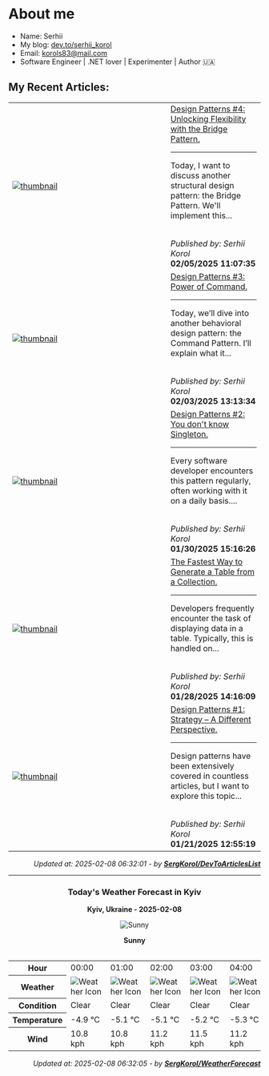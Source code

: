 <h1>About me</h1>

- Name: Serhii
- My blog: [dev.to/serhii_korol](https://dev.to/serhii_korol_ab7776c50dba)
- Email: [korols83@mail.com](mailto:korols83@mail.com)
- Software Engineer | .NET lover | Experimenter | Author 🇺🇦

<h2>My Recent Articles:</h2>

<table>
        <tr>
<td width="300px"><a href="https://dev.to/serhii_korol_ab7776c50dba/design-patterns-4-unlocking-flexibility-with-the-bridge-pattern-5gbb"><img src="https://media2.dev.to/dynamic/image/width=1000,height=420,fit=cover,gravity=auto,format=auto/https%3A%2F%2Fdev-to-uploads.s3.amazonaws.com%2Fuploads%2Farticles%2Fzjxsv823ox21j6xho3eq.jpg" alt="thumbnail"></a></td>
<td><a href="https://dev.to/serhii_korol_ab7776c50dba/design-patterns-4-unlocking-flexibility-with-the-bridge-pattern-5gbb">Design Patterns #4: Unlocking Flexibility with the Bridge Pattern.</a><hr><p>Today, I want to discuss another structural design pattern: the Bridge Pattern. We'll implement this...</p><br><i>Published by: Serhii Korol</i><br><b>02/05/2025 11:07:35</b></td>
</tr>
<tr>
<td width="300px"><a href="https://dev.to/serhii_korol_ab7776c50dba/design-patterns-3-power-of-command-3h8o"><img src="https://media2.dev.to/dynamic/image/width=1000,height=420,fit=cover,gravity=auto,format=auto/https%3A%2F%2Fdev-to-uploads.s3.amazonaws.com%2Fuploads%2Farticles%2Fya99m5ecjg47pgoku05c.png" alt="thumbnail"></a></td>
<td><a href="https://dev.to/serhii_korol_ab7776c50dba/design-patterns-3-power-of-command-3h8o">Design Patterns #3: Power of Command.</a><hr><p>Today, we’ll dive into another behavioral design pattern: the Command Pattern. I’ll explain what it...</p><br><i>Published by: Serhii Korol</i><br><b>02/03/2025 13:13:34</b></td>
</tr>
<tr>
<td width="300px"><a href="https://dev.to/serhii_korol_ab7776c50dba/design-patterns-2-you-dont-know-singleton-k4p"><img src="https://media2.dev.to/dynamic/image/width=1000,height=420,fit=cover,gravity=auto,format=auto/https%3A%2F%2Fdev-to-uploads.s3.amazonaws.com%2Fuploads%2Farticles%2Fifion3invfk0fwa8g2gy.png" alt="thumbnail"></a></td>
<td><a href="https://dev.to/serhii_korol_ab7776c50dba/design-patterns-2-you-dont-know-singleton-k4p">Design Patterns #2: You don't know Singleton.</a><hr><p>Every software developer encounters this pattern regularly, often working with it on a daily basis....</p><br><i>Published by: Serhii Korol</i><br><b>01/30/2025 15:16:26</b></td>
</tr>
<tr>
<td width="300px"><a href="https://dev.to/serhii_korol_ab7776c50dba/the-fastest-way-to-generate-a-table-from-a-collection-2c73"><img src="https://media2.dev.to/dynamic/image/width=1000,height=420,fit=cover,gravity=auto,format=auto/https%3A%2F%2Fdev-to-uploads.s3.amazonaws.com%2Fuploads%2Farticles%2Fnafjoblsv9s2ildwmmub.png" alt="thumbnail"></a></td>
<td><a href="https://dev.to/serhii_korol_ab7776c50dba/the-fastest-way-to-generate-a-table-from-a-collection-2c73">The Fastest Way to Generate a Table from a Collection.</a><hr><p>Developers frequently encounter the task of displaying data in a table. Typically, this is handled on...</p><br><i>Published by: Serhii Korol</i><br><b>01/28/2025 14:16:09</b></td>
</tr>
<tr>
<td width="300px"><a href="https://dev.to/serhii_korol_ab7776c50dba/design-patterns-1-strategy-a-different-perspective-1a98"><img src="https://media2.dev.to/dynamic/image/width=1000,height=420,fit=cover,gravity=auto,format=auto/https%3A%2F%2Fdev-to-uploads.s3.amazonaws.com%2Fuploads%2Farticles%2Fkigu1ffarq7vcvj7iypk.png" alt="thumbnail"></a></td>
<td><a href="https://dev.to/serhii_korol_ab7776c50dba/design-patterns-1-strategy-a-different-perspective-1a98">Design Patterns #1: Strategy – A Different Perspective.</a><hr><p>Design patterns have been extensively covered in countless articles, but I want to explore this topic...</p><br><i>Published by: Serhii Korol</i><br><b>01/21/2025 12:55:19</b></td>
</tr>

</table>

<div align="right">

<i>Updated at: 2025-02-08 06:32:01 - by <b>[SergKorol/DevToArticlesList](https://github.com/SergKorol/DevToArticlesList)</b></i>

</div>

<hr>
<div align="center">
<h3>Today's Weather Forecast in Kyiv</h3>

<b>Kyiv, Ukraine - 2025-02-08</b>

<img src="https://cdn.weatherapi.com/weather/64x64/day/113.png" alt="Sunny" />

<b>Sunny</b>
</div>

<table>
    <table>
<tr><th>Hour</th>
<td>00:00</td>
<td>01:00</td>
<td>02:00</td>
<td>03:00</td>
<td>04:00</td>
<td>05:00</td>
<td>06:00</td>
<td>07:00</td>
<td>08:00</td>
<td>09:00</td>
<td>10:00</td>
<td>11:00</td>
<td>12:00</td>
<td>13:00</td>
<td>14:00</td>
<td>15:00</td>
<td>16:00</td>
<td>17:00</td>
<td>18:00</td>
<td>19:00</td>
<td>20:00</td>
<td>21:00</td>
<td>22:00</td>
<td>23:00</td>
</tr>
<tr><th>Weather</th>
<td><img src="https://cdn.weatherapi.com/weather/64x64/night/113.png" alt="Weather Icon"></td>
<td><img src="https://cdn.weatherapi.com/weather/64x64/night/113.png" alt="Weather Icon"></td>
<td><img src="https://cdn.weatherapi.com/weather/64x64/night/113.png" alt="Weather Icon"></td>
<td><img src="https://cdn.weatherapi.com/weather/64x64/night/113.png" alt="Weather Icon"></td>
<td><img src="https://cdn.weatherapi.com/weather/64x64/night/113.png" alt="Weather Icon"></td>
<td><img src="https://cdn.weatherapi.com/weather/64x64/night/113.png" alt="Weather Icon"></td>
<td><img src="https://cdn.weatherapi.com/weather/64x64/night/113.png" alt="Weather Icon"></td>
<td><img src="https://cdn.weatherapi.com/weather/64x64/night/113.png" alt="Weather Icon"></td>
<td><img src="https://cdn.weatherapi.com/weather/64x64/day/113.png" alt="Weather Icon"></td>
<td><img src="https://cdn.weatherapi.com/weather/64x64/day/113.png" alt="Weather Icon"></td>
<td><img src="https://cdn.weatherapi.com/weather/64x64/day/113.png" alt="Weather Icon"></td>
<td><img src="https://cdn.weatherapi.com/weather/64x64/day/113.png" alt="Weather Icon"></td>
<td><img src="https://cdn.weatherapi.com/weather/64x64/day/113.png" alt="Weather Icon"></td>
<td><img src="https://cdn.weatherapi.com/weather/64x64/day/113.png" alt="Weather Icon"></td>
<td><img src="https://cdn.weatherapi.com/weather/64x64/day/113.png" alt="Weather Icon"></td>
<td><img src="https://cdn.weatherapi.com/weather/64x64/day/113.png" alt="Weather Icon"></td>
<td><img src="https://cdn.weatherapi.com/weather/64x64/day/113.png" alt="Weather Icon"></td>
<td><img src="https://cdn.weatherapi.com/weather/64x64/day/113.png" alt="Weather Icon"></td>
<td><img src="https://cdn.weatherapi.com/weather/64x64/night/113.png" alt="Weather Icon"></td>
<td><img src="https://cdn.weatherapi.com/weather/64x64/night/113.png" alt="Weather Icon"></td>
<td><img src="https://cdn.weatherapi.com/weather/64x64/night/113.png" alt="Weather Icon"></td>
<td><img src="https://cdn.weatherapi.com/weather/64x64/night/113.png" alt="Weather Icon"></td>
<td><img src="https://cdn.weatherapi.com/weather/64x64/night/113.png" alt="Weather Icon"></td>
<td><img src="https://cdn.weatherapi.com/weather/64x64/night/113.png" alt="Weather Icon"></td>
</tr>
<tr><th>Condition</th>
<td>Clear </td>
<td>Clear </td>
<td>Clear </td>
<td>Clear </td>
<td>Clear </td>
<td>Clear </td>
<td>Clear </td>
<td>Clear </td>
<td>Sunny</td>
<td>Sunny</td>
<td>Sunny</td>
<td>Sunny</td>
<td>Sunny</td>
<td>Sunny</td>
<td>Sunny</td>
<td>Sunny</td>
<td>Sunny</td>
<td>Sunny</td>
<td>Clear </td>
<td>Clear </td>
<td>Clear </td>
<td>Clear </td>
<td>Clear </td>
<td>Clear </td>
</tr>
<tr><th>Temperature</th>
<td>-4.9 °C</td>
<td>-5.1 °C</td>
<td>-5.1 °C</td>
<td>-5.2 °C</td>
<td>-5.3 °C</td>
<td>-5.5 °C</td>
<td>-5.6 °C</td>
<td>-5.7 °C</td>
<td>-5.5 °C</td>
<td>-4.8 °C</td>
<td>-3.7 °C</td>
<td>-2.7 °C</td>
<td>-1.8 °C</td>
<td>-1.2 °C</td>
<td>-0.8 °C</td>
<td>-0.8 °C</td>
<td>-1.3 °C</td>
<td>-2.4 °C</td>
<td>-2.8 °C</td>
<td>-3.1 °C</td>
<td>-3.2 °C</td>
<td>-3.5 °C</td>
<td>-3.8 °C</td>
<td>-4 °C</td>
</tr>
<tr><th>Wind</th>
<td>10.8 kph</td>
<td>10.8 kph</td>
<td>11.2 kph</td>
<td>11.5 kph</td>
<td>11.2 kph</td>
<td>10.8 kph</td>
<td>10.4 kph</td>
<td>11.2 kph</td>
<td>11.2 kph</td>
<td>13.3 kph</td>
<td>13.7 kph</td>
<td>13.3 kph</td>
<td>14 kph</td>
<td>13.7 kph</td>
<td>13.7 kph</td>
<td>13 kph</td>
<td>11.5 kph</td>
<td>10.4 kph</td>
<td>11.2 kph</td>
<td>11.5 kph</td>
<td>11.2 kph</td>
<td>9.7 kph</td>
<td>9.4 kph</td>
<td>9.7 kph</td>
</tr>
</table>

</table>

<div align="right">

<i>Updated at: 2025-02-08 06:32:05 - by <b>[SergKorol/WeatherForecast](https://github.com/SergKorol/WeatherForecast)</b></i>

</div>

